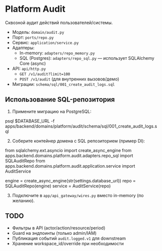 # Platform Audit

Сквозной аудит действий пользователей/системы.

- Модель: `domain/audit.py`
- Порт: `ports/repo.py`
- Сервис: `application/service.py`
- Адаптеры:
  - In-memory: `adapters/repo_memory.py`
  - SQL (Postgres): `adapters/repo_sql.py` — использует SQLAlchemy Core (async)
- API: `api/http.py`
  - `GET /v1/audit?limit=100`
  - `POST /v1/audit` (для внутренних вызовов/демо)
- Миграции: `schema/sql/001_create_audit_logs.sql`

## Использование SQL-репозитория

1) Примените миграцию на PostgreSQL:

psql $DATABASE_URL -f apps/backend/domains/platform/audit/schema/sql/001_create_audit_logs.sql

2) Соберите контейнер домена с SQL репозиторием (пример DI):

from sqlalchemy.ext.asyncio import create_async_engine
from apps.backend.domains.platform.audit.adapters.repo_sql import SQLAuditRepo
from apps.backend.domains.platform.audit.application.service import AuditService

engine = create_async_engine(str(settings.database_url))
repo = SQLAuditRepo(engine)
service = AuditService(repo)

3) Подключите в `app/api_gateway/wires.py` вместо in-memory (по желанию).

## TODO
- Фильтры в API (actor/action/resource/period)
- Guard на эндпоинты (только admin/IAM)
- Публикация событий `audit.logged.v1` для downstream
- Хранение workspace_id/override при необходимости

